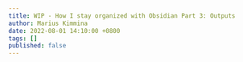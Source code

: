```yaml
---
title: WIP - How I stay organized with Obsidian Part 3: Outputs
author: Marius Kimmina
date: 2022-08-01 14:10:00 +0800
tags: []
published: false
---
```

